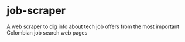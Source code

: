 # job-scraper
A web scraper to dig info about tech job offers from the most important Colombian job search web pages
